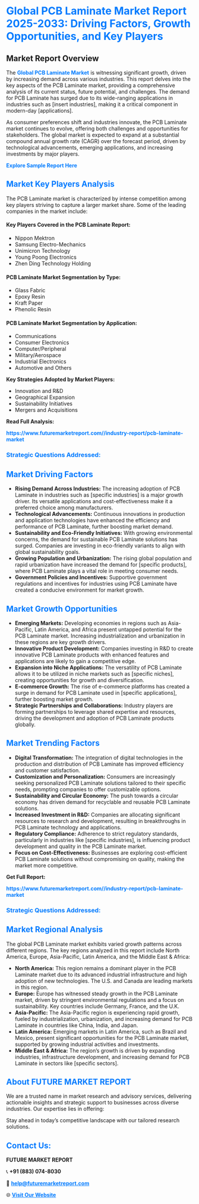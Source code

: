 <h1 style="color: #007BFF;">Global PCB Laminate Market Report 2025-2033: Driving Factors, Growth Opportunities, and Key Players</h1>

<section id="overview">
<h2>Market Report Overview</h2>
<p>The <a href="https://www.futuremarketreport.com//industry-report/pcb-laminate-market" style="color: #007BFF; text-decoration: none;"><strong>Global PCB Laminate Market</strong></a> is witnessing significant growth, driven by increasing demand across various industries. This report delves into the key aspects of the PCB Laminate market, providing a comprehensive analysis of its current status, future potential, and challenges. The demand for PCB Laminate has surged due to its wide-ranging applications in industries such as [insert industries], making it a critical component in modern-day [applications].</p>
<p>As consumer preferences shift and industries innovate, the PCB Laminate market continues to evolve, offering both challenges and opportunities for stakeholders. The global market is expected to expand at a substantial compound annual growth rate (CAGR) over the forecast period, driven by technological advancements, emerging applications, and increasing investments by major players.</p>
</section>

<section id="overview">
<p><a href="https://www.futuremarketreport.com//request-sample/reportId=50662" style="color: #007BFF; text-decoration: none;"><strong>Explore Sample Report Here</strong></a></p>
</section>

<section id="key-players">
<h2 style="color: #007BFF;">Market Key Players Analysis</h2>
<p>The PCB Laminate market is characterized by intense competition among key players striving to capture a larger market share. Some of the leading companies in the market include:</p>
<h4>Key Players Covered in the PCB Laminate Report:</h4>
<ul><li>Nippon Mektron</li><li>Samsung Electro-Mechanics</li><li>Unimicron Technology</li><li>Young Poong Electronics</li><li>Zhen Ding Technology Holding</li></ul>
<h4>PCB Laminate Market Segmentation by Type:</h4>
<ul><li>Glass Fabric</li><li>Epoxy Resin</li><li>Kraft Paper</li><li>Phenolic Resin</li></ul>

<h4>PCB Laminate Market Segmentation by Application:</h4>
<ul><li>Communications</li><li>Consumer Electronics</li><li>Computer/Peripheral</li><li>Military/Aerospace</li><li>Industrial Electronics</li><li>Automotive and Others</li></ul>
<p><strong>Key Strategies Adopted by Market Players:</strong></p>
<ul>
<li>Innovation and R&D</li>
<li>Geographical Expansion</li>
<li>Sustainability Initiatives</li>
<li>Mergers and Acquisitions</li>
</ul>
</section>

<section>
<p><strong>Read Full Analysis: </strong></p><a href="https://www.futuremarketreport.com//industry-report/pcb-laminate-market" style="color: #007BFF; text-decoration: none;"><strong>https://www.futuremarketreport.com//industry-report/pcb-laminate-market</strong></a>
<h3 style="color: #007BFF;">Strategic Questions Addressed:</h3>
</section>

<section id="driving-factors">
<h2 style="color: #007BFF;">Market Driving Factors</h2>
<ul>
<li><strong>Rising Demand Across Industries:</strong> The increasing adoption of PCB Laminate in industries such as [specific industries] is a major growth driver. Its versatile applications and cost-effectiveness make it a preferred choice among manufacturers.</li>
<li><strong>Technological Advancements:</strong> Continuous innovations in production and application technologies have enhanced the efficiency and performance of PCB Laminate, further boosting market demand.</li>
<li><strong>Sustainability and Eco-Friendly Initiatives:</strong> With growing environmental concerns, the demand for sustainable PCB Laminate solutions has surged. Companies are investing in eco-friendly variants to align with global sustainability goals.</li>
<li><strong>Growing Population and Urbanization:</strong> The rising global population and rapid urbanization have increased the demand for [specific products], where PCB Laminate plays a vital role in meeting consumer needs.</li>
<li><strong>Government Policies and Incentives:</strong> Supportive government regulations and incentives for industries using PCB Laminate have created a conducive environment for market growth.</li>
</ul>
</section>

<section id="growth-opportunities">
<h2 style="color: #007BFF;">Market Growth Opportunities</h2>
<ul>
<li><strong>Emerging Markets:</strong> Developing economies in regions such as Asia-Pacific, Latin America, and Africa present untapped potential for the PCB Laminate market. Increasing industrialization and urbanization in these regions are key growth drivers.</li>
<li><strong>Innovative Product Development:</strong> Companies investing in R&D to create innovative PCB Laminate products with enhanced features and applications are likely to gain a competitive edge.</li>
<li><strong>Expansion into Niche Applications:</strong> The versatility of PCB Laminate allows it to be utilized in niche markets such as [specific niches], creating opportunities for growth and diversification.</li>
<li><strong>E-commerce Growth:</strong> The rise of e-commerce platforms has created a surge in demand for PCB Laminate used in [specific applications], further boosting market growth.</li>
<li><strong>Strategic Partnerships and Collaborations:</strong> Industry players are forming partnerships to leverage shared expertise and resources, driving the development and adoption of PCB Laminate products globally.</li>
</ul>
</section>

<section id="trending-factors">
<h2 style="color: #007BFF;">Market Trending Factors</h2>
<ul>
<li><strong>Digital Transformation:</strong> The integration of digital technologies in the production and distribution of PCB Laminate has improved efficiency and customer satisfaction.</li>
<li><strong>Customization and Personalization:</strong> Consumers are increasingly seeking personalized PCB Laminate solutions tailored to their specific needs, prompting companies to offer customizable options.</li>
<li><strong>Sustainability and Circular Economy:</strong> The push towards a circular economy has driven demand for recyclable and reusable PCB Laminate solutions.</li>
<li><strong>Increased Investment in R&D:</strong> Companies are allocating significant resources to research and development, resulting in breakthroughs in PCB Laminate technology and applications.</li>
<li><strong>Regulatory Compliance:</strong> Adherence to strict regulatory standards, particularly in industries like [specific industries], is influencing product development and quality in the PCB Laminate market.</li>
<li><strong>Focus on Cost-Effectiveness:</strong> Businesses are exploring cost-efficient PCB Laminate solutions without compromising on quality, making the market more competitive.</li>
</ul>
</section>

<section>
<p><strong>Get Full Report: </strong></p><a href="https://www.futuremarketreport.com//industry-report/pcb-laminate-market" style="color: #007BFF; text-decoration: none;"><strong>https://www.futuremarketreport.com//industry-report/pcb-laminate-market</strong></a>
<h3 style="color: #007BFF;">Strategic Questions Addressed:</h3>
</section>


<section id="regional-analysis">
<h2 style="color: #007BFF;">Market Regional Analysis</h2>
<p>The global PCB Laminate market exhibits varied growth patterns across different regions. The key regions analyzed in this report include North America, Europe, Asia-Pacific, Latin America, and the Middle East & Africa:</p>
<ul>
<li><strong>North America:</strong> This region remains a dominant player in the PCB Laminate market due to its advanced industrial infrastructure and high adoption of new technologies. The U.S. and Canada are leading markets in this region.</li>
<li><strong>Europe:</strong> Europe has witnessed steady growth in the PCB Laminate market, driven by stringent environmental regulations and a focus on sustainability. Key countries include Germany, France, and the U.K.</li>
<li><strong>Asia-Pacific:</strong> The Asia-Pacific region is experiencing rapid growth, fueled by industrialization, urbanization, and increasing demand for PCB Laminate in countries like China, India, and Japan.</li>
<li><strong>Latin America:</strong> Emerging markets in Latin America, such as Brazil and Mexico, present significant opportunities for the PCB Laminate market, supported by growing industrial activities and investments.</li>
<li><strong>Middle East & Africa:</strong> The region’s growth is driven by expanding industries, infrastructure development, and increasing demand for PCB Laminate in sectors like [specific sectors].</li>
</ul>
</section>

<footer>
<h2 style="color: #007BFF;">About FUTURE MARKET REPORT</h2>
<p>We are a trusted name in market research and advisory services, delivering actionable insights and strategic support to businesses across diverse industries. Our expertise lies in offering:</p>

<p>Stay ahead in today’s competitive landscape with our tailored research solutions.</p>

<h2 style="color: #007BFF;">Contact Us:</h2>
<p><strong>FUTURE MARKET REPORT</strong></p>
<p>📞 <strong>+91 (883) 074-8030</strong></p>
<p>📧 <strong><a href="mailto:help@futuremarketreport.com" style="color: #007BFF;">help@futuremarketreport.com</a></strong></p>
<p>🌐 <strong><a href="https://www.futuremarketreport.com/" style="color: #007BFF;">Visit Our Website</a></strong></p>
</footer>